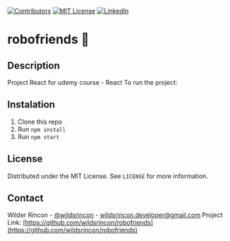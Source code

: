 [![Contributors][contributors-shield]][contributors-url]
[![MIT License][license-shield]][license-url]
[![LinkedIn][linkedin-shield]][linkedin-url]


# robofriends :robot:

## Description
Project React for udemy course - React
To run the project:

## Instalation

1. Clone this repo
2. Run `npm install`
3. Run `npm start`

<!-- LICENSE -->
## License

Distributed under the MIT License. See `LICENSE` for more information.



<!-- CONTACT -->
## Contact

Wilder Rincon - [@wildsrincon](https://twitter.com/wildsrincon) - wildsrincon.developer@gmail.com
Project Link: [https://github.com/wildsrincon/robofriends](https://github.com/wildsrincon/robofriends)



<!-- MARKDOWN LINKS & IMAGES -->
<!-- https://www.markdownguide.org/basic-syntax/#reference-style-links -->
[contributors-shield]: https://img.shields.io/github/contributors/wildsrincon/robofriends.svg?style=flat-square
[contributors-url]: https://github.com/wildsrincon/robofriends/graphs/contributors
[license-shield]: https://img.shields.io/github/license/wildsrincon/robofriends.svg?style=flat-square
[license-url]: https://github.com/wildsrincon/robofriends/blob/master/LICENSE.txt
[linkedin-shield]: https://img.shields.io/badge/-LinkedIn-black.svg?style=flat-square&logo=linkedin&colorB=555
[linkedin-url]: https://www.linkedin.com/in/wildsrincon
